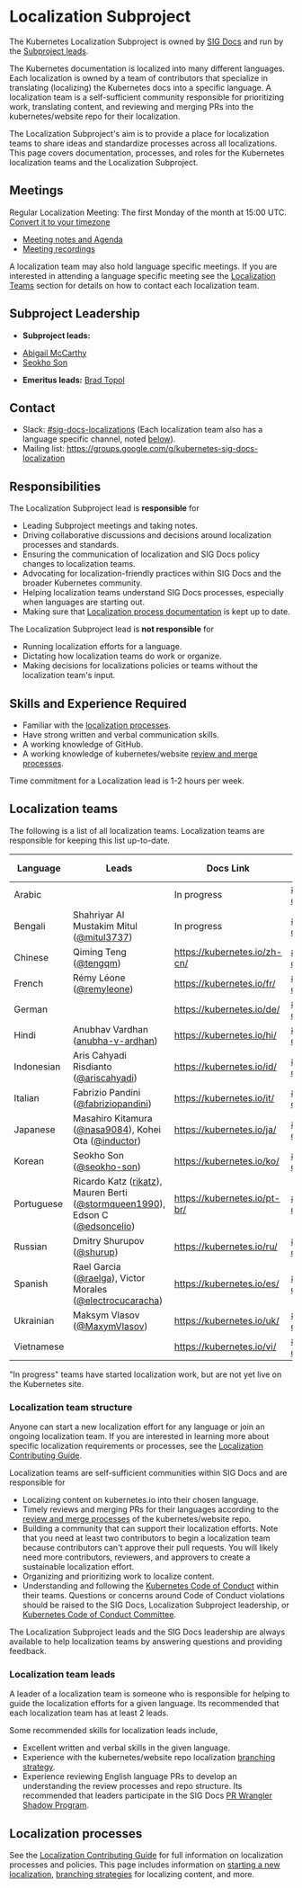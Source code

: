# Localization Subproject

The Kubernetes Localization Subproject is owned by [SIG Docs](https://github.com/kubernetes/community/tree/master/sig-docs) and run by the [Subproject leads](#subproject-leadership).

The Kubernetes documentation is localized into many different languages. Each localization is owned by a team of contributors that specialize in translating (localizing) the Kubernetes docs into a specific language. A localization team is a self-sufficient community responsible for prioritizing work, translating content, and reviewing and merging PRs into the kubernetes/website repo for their localization. 

The Localization Subproject's aim is to provide a place for localization teams to share ideas and standardize processes across all localizations. This page covers documentation, processes, and roles for the Kubernetes localization teams and the Localization Subproject.

## Meetings

Regular Localization Meeting: The first Monday of the month at 15:00 UTC. [Convert it to your timezone](http://www.thetimezoneconverter.com/?t=15:00&tz=UTC)

- [Meeting notes and Agenda](https://docs.google.com/document/d/1NwO1AN8Ea2zlK8uAdaDAKf1-LZDAFvSewIfrKqfl5No/edit#)
- [Meeting recordings](https://www.youtube.com/playlist?list=PL69nYSiGNLP3b5hlx0YV7Lo7DtckM84y8)

A localization team may also hold language specific meetings. If you are interested in attending a language specific meeting see the [Localization Teams](#localization-teams) section for details on how to contact each localization team.

## Subproject Leadership

- **Subproject leads:** 
 * [Abigail McCarthy](https://github.com/a-mccarthy)
 * [Seokho Son](https://github.com/seokho-son)

- **Emeritus leads:** [Brad Topol](https://github.com/bradtopol)

## Contact

- Slack: [#sig-docs-localizations](https://kubernetes.slack.com/archives/C0191RDKHU1) (Each localization team also has a language specific channel, noted [below](#localization-teams)). 
- Mailing list: https://groups.google.com/g/kubernetes-sig-docs-localization

## Responsibilities

The Localization Subproject lead is **responsible** for

- Leading Subproject meetings and taking notes.
- Driving collaborative discussions and decisions around localization processes and standards.
- Ensuring the communication of localization and SIG Docs policy changes to localization teams.
- Advocating for localization-friendly practices within SIG Docs and the broader Kubernetes community.
- Helping localization teams understand SIG Docs processes, especially when languages are starting out.
- Making sure that [Localization process documentation](https://kubernetes.io/docs/contribute/localization/) is kept up to date.

The Localization Subproject lead is **not responsible** for

- Running localization efforts for a language.
- Dictating how localization teams do work or organize.
- Making decisions for localizations policies or teams without the localization team's input.

## Skills and Experience Required 

- Familiar with the [localization processes](https://kubernetes.io/docs/contribute/localization/).
- Have strong written and verbal communication skills. 
- A working knowledge of GitHub.
- A working knowledge of kubernetes/website [review and merge processes](https://kubernetes.io/docs/contribute/review/).

Time commitment for a Localization lead is 1-2 hours per week.

## Localization teams

The following is a list of all localization teams. Localization teams are responsible for keeping this list up-to-date. 

| Language |  Leads | Docs Link | Slack Channel |
|--|--|--|--|
| Arabic | | In progress | [#kubernetes-docs-ar](https://kubernetes.slack.com/archives/CP9FKRD51) |
| Bengali | Shahriyar Al Mustakim Mitul ([@mitul3737](https://github.com/mitul3737)) | In progress | [#kubernetes-docs-bn](https://kubernetes.slack.com/archives/CQ0TD298C) |
| Chinese | Qiming Teng ([@tengqm](https://github.com/tengqm)) | https://kubernetes.io/zh-cn/ | [#kubernetes-docs-zh](https://kubernetes.slack.com/archives/CE3LNFYJ1) | 
| French | Rémy Léone ([@remyleone](https://github.com/remyleone)) | https://kubernetes.io/fr/ | [#kubernetes-docs-fr](https://kubernetes.slack.com/archives/CG838BFT9) |
| German | | https://kubernetes.io/de/ | [#kubernetes-docs-de](https://kubernetes.slack.com/archives/CH4UJ2BAL) |
| Hindi | Anubhav Vardhan ([anubha-v-ardhan](https://github.com/anubha-v-ardhan)) | https://kubernetes.io/hi/ | [#kubernetes-docs-hi](https://kubernetes.slack.com/archives/CJ14B9BDJ) | 
| Indonesian | Aris Cahyadi Risdianto ([@ariscahyadi](https://github.com/ariscahyadi)) | https://kubernetes.io/id/ | [#kubernetes-docs-id](https://kubernetes.slack.com/archives/CJ1LUCUHM) |
| Italian | Fabrizio Pandini ([@fabriziopandini](https://github.com/fabriziopandini)) | https://kubernetes.io/it/ | [#kubernetes-docs-it](https://kubernetes.slack.com/archives/CGB1MCK7X) | 
| Japanese | Masahiro Kitamura ([@nasa9084](https://github.com/nasa9084)), Kohei Ota ([@inductor](https://github.com/inductor)) | https://kubernetes.io/ja/ | [#kubernetes-docs-ja](https://kubernetes.slack.com/archives/CAG2M83S8) | 
| Korean | Seokho Son ([@seokho-son](https://github.com/seokho-son)) | https://kubernetes.io/ko/ | [#kubernetes-docs-ko](https://kubernetes.slack.com/archives/CA1MMR86S) | 
| Portuguese | Ricardo Katz ([rikatz](https://github.com/rikatz)), Mauren Berti ([@stormqueen1990](https://github.com/stormqueen1990)), Edson C ([@edsoncelio](https://github.com/edsoncelio)) | https://kubernetes.io/pt-br/ | [#kubernetes-docs-pt](https://kubernetes.slack.com/archives/CJ21AS0NA) | 
| Russian | Dmitry Shurupov ([@shurup](https://github.com/shurup)) | https://kubernetes.io/ru/ | [#kubernetes-docs-ru](https://kubernetes.slack.com/archives/CPZ9KD9TN) |
| Spanish | Rael Garcia ([@raelga](https://github.com/raelga)), Victor Morales ([@electrocucaracha](https://github.com/electrocucaracha/)) | https://kubernetes.io/es/ | [#kubernetes-docs-es](https://kubernetes.slack.com/archives/CH7GB2E3B) | 
| Ukrainian | Maksym Vlasov ([@MaxymVlasov](https://github.com/MaxymVlasov)) | https://kubernetes.io/uk/ | [#kubernetes-docs-uk](https://kubernetes.slack.com/archives/CSKCYN138) | 
| Vietnamese | | https://kubernetes.io/vi/ | [#kubernetes-docs-vi](https://kubernetes.slack.com/archives/CPHAWNF1Q) |  

"In progress" teams have started localization work, but are not yet live on the Kubernetes site.

### Localization team structure

Anyone can start a new localization effort for any language or join an ongoing localization team. If you are interested in learning more about specific localization requirements or processes, see the [Localization Contributing Guide](https://kubernetes.io/docs/contribute/localization/).  

Localization teams are self-sufficient communities within SIG Docs and are responsible for

- Localizing content on kubernetes.io into their chosen language.  
- Timely reviews and merging PRs for their languages according to the [review and merge processes](https://kubernetes.io/docs/contribute/review/) of the kubernetes/website repo.
- Building a community that can support their localization efforts. Note that you need at least two contributors to begin a localization team because contributors can't approve their pull requests. You will likely need more contributors, reviewers, and approvers to create a sustainable localization effort.
- Organizing and prioritizing work to localize content.
- Understanding and following the [Kubernetes Code of Conduct](https://kubernetes.io/community/code-of-conduct/) within their teams. Questions or concerns around Code of Conduct violations should be raised to the SIG Docs, Localization Subproject leadership, or [Kubernetes Code of Conduct Committee](https://github.com/kubernetes/community/tree/master/committee-code-of-conduct). 

The Localization Subproject leads and the SIG Docs leadership are always available to help localization teams by answering questions and providing feedback.

### Localization team leads

A leader of a localization team is someone who is responsible for helping to guide the localization efforts for a given language. Its recommended that each localization team has at least 2 leads.   

Some recommended skills for localization leads include, 
* Excellent written and verbal skills in the given language.
* Experience with the kubernetes/website repo localization [branching strategy](https://kubernetes.io/docs/contribute/localization/#branching-strategy).
* Experience reviewing English language PRs to develop an understanding the review processes and repo structure. Its recommended that leaders participate in the SIG Docs [PR Wrangler Shadow Program](https://kubernetes.io/docs/contribute/participate/pr-wranglers/#pr-wrangler-shadow-program).


## Localization processes

See the [Localization Contributing Guide](https://kubernetes.io/docs/contribute/localization/) for full information on localization processes and policies. This page includes information on [starting a new localization](https://kubernetes.io/docs/contribute/localization/#start-a-new-localization), [branching strategies](https://kubernetes.io/docs/contribute/localization/#branching-strategy) for localizing content, and more. 